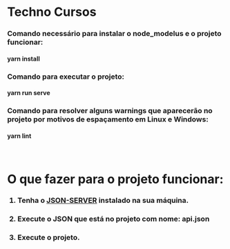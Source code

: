 <h1>Techno Cursos</h1>

<h3>Comando necessário para instalar o node_modelus e o projeto funcionar:</h3>
<h4>yarn install</h4>


<h3>Comando para executar o projeto:</h3>
<h4>yarn run serve</h4>


<h3>Comando para resolver alguns warnings que aparecerão no projeto por motivos de espaçamento em Linux e Windows:</h3>
<h4>yarn lint</h4>

<br/>

<h1>O que fazer para o projeto funcionar:</h1>
<ol>
    <h3><li>Tenha o <a href="https://github.com/typicode/json-server">JSON-SERVER</a> instalado na sua máquina.</li></h3>
    <h3><li>Execute o JSON que está no projeto com nome: api.json</li></h3>
    <h3><li>Execute o projeto.</li></h3>
</ol>